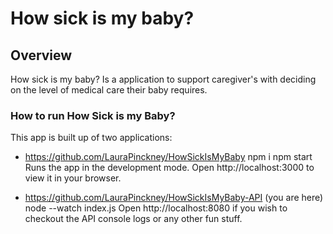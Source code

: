 # How sick is my baby?

## Overview

How sick is my baby? Is a application to support caregiver's with deciding on the level of medical care their baby requires.

### How to run How Sick is my Baby?

This app is built up of two applications:

- https://github.com/LauraPinckney/HowSickIsMyBaby
  npm i
  npm start
  Runs the app in the development mode.
  Open http://localhost:3000 to view it in your browser.

- https://github.com/LauraPinckney/HowSickIsMyBaby-API (you are here)
  node --watch index.js
  Open http://localhost:8080 if you wish to checkout the API console logs or any other fun stuff.
